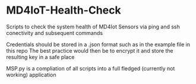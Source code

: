 # MD4IoT-Health-Check
Scripts to check the system health of MD4Iot Sensors via ping and ssh conectivity and subsequent commands

Credentials should be stored in a .json format such as in the example file in this repo
The best practice would then be to encrypt it and store the resulting key in a safe place

MSP.py is a compliation of all scripts into a full fledged (currently not working) application
